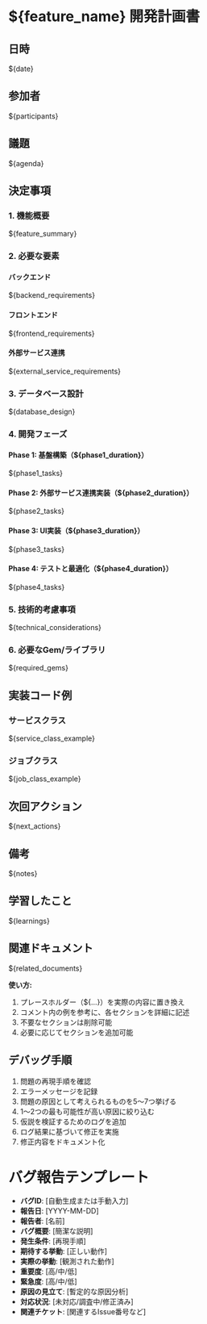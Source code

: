 # ${feature_name} 開発計画書

## 日時
${date}  <!-- 例: 2025/02/26 -->

## 参加者
${participants}  <!-- 例: - 開発チーム -->

## 議題
${agenda}  <!-- 例: ブックマークのAI概要生成機能の開発計画とロードマップの検討 -->

## 決定事項

### 1. 機能概要
${feature_summary}
<!-- 例:
- ブックマーク登録時にAIがURLの内容を解析
- サイトの概要を自動生成して提案
- ユーザーによる概要の編集と保存が可能
-->

### 2. 必要な要素

#### バックエンド
${backend_requirements}
<!-- 例:
- Bookmarkモデルの拡張（descriptionカラム追加）
- OpenAI API連携
- 非同期処理（Active Job + Sidekiq）
- エラーハンドリング
-->

#### フロントエンド
${frontend_requirements}
<!-- 例:
- 概要表示UI
- 編集インターフェース
- ローディング表示
- エラー表示
-->

#### 外部サービス連携
${external_service_requirements}
<!-- 例:
- OpenAI API（GPT-4）の利用
- プロンプト設計
- レート制限対応
-->

### 3. データベース設計
${database_design}
<!-- 例:
```ruby
class AddDescriptionToBookmarks < ActiveRecord::Migration[7.0]
  def change
    add_column :bookmarks, :description, :text
    add_column :bookmarks, :ai_processing_status, :string, default: 'pending'
    add_column :bookmarks, :ai_processed_at, :datetime
  end
end
```
-->

### 4. 開発フェーズ

#### Phase 1: 基盤構築（${phase1_duration}）
${phase1_tasks}
<!-- 例:
- [ ] Bookmarkモデルの拡張
- [ ] OpenAI API連携の基本設定
- [ ] Sidekiq設定
-->

#### Phase 2: 外部サービス連携実装（${phase2_duration}）
${phase2_tasks}
<!-- 例:
- [ ] AI概要生成ジョブの実装
- [ ] プロンプト設計と最適化
- [ ] エラーハンドリング
-->

#### Phase 3: UI実装（${phase3_duration}）
${phase3_tasks}
<!-- 例:
- [ ] ブックマークフォームの拡張
- [ ] 概要表示UI
- [ ] ローディング/エラー表示
-->

#### Phase 4: テストと最適化（${phase4_duration}）
${phase4_tasks}
<!-- 例:
- [ ] 機能テスト
- [ ] パフォーマンス最適化
- [ ] フィードバック対応
-->

### 5. 技術的考慮事項
${technical_considerations}
<!-- 例:
1. API使用コストの管理
2. レート制限への対応
3. API鍵の安全管理
4. ユーザーデータの取り扱い
5. 多数リクエストへの対応
-->

### 6. 必要なGem/ライブラリ
${required_gems}
<!-- 例:
- `ruby-openai`
- `sidekiq`
- `faraday`
- `nokogiri`
-->

## 実装コード例

### サービスクラス
${service_class_example}
<!-- 例:
```ruby
class AiSummaryService
  def self.generate_summary(url)
    # 実装例
  end
end
```
-->

### ジョブクラス
${job_class_example}
<!-- 例:
```ruby
class GenerateBookmarkSummaryJob < ApplicationJob
  # 実装例
end
```
-->

## 次回アクション
${next_actions}
<!-- 例:
- [ ] データベースマイグレーションの作成
- [ ] 外部API連携の基本実装
- [ ] バックグラウンドジョブの設定
- [ ] UI要素の設計
-->

## 備考
${notes}
<!-- 例:
- 段階的な実装を行い、各フェーズでテストを重視
- APIコスト管理の仕組みを検討
- ユーザーフィードバックを収集する仕組みを検討
-->

## 学習したこと
${learnings}
<!-- 例:
- OpenAI APIの使用方法
- Sidekiqによる非同期処理の実装
- APIレート制限への対処方法
-->

## 関連ドキュメント
${related_documents}
<!-- 例:
- [外部API公式ドキュメント](URL)
- [使用ライブラリのドキュメント](URL)
-->

**使い方:**
1. プレースホルダー（${...}）を実際の内容に置き換え
2. コメント内の例を参考に、各セクションを詳細に記述
3. 不要なセクションは削除可能
4. 必要に応じてセクションを追加可能





## デバッグ手順
1. 問題の再現手順を確認
2. エラーメッセージを記録
3. 問題の原因として考えられるものを5～7つ挙げる
4. 1～2つの最も可能性が高い原因に絞り込む
5. 仮説を検証するためのログを追加
6. ログ結果に基づいて修正を実施
7. 修正内容をドキュメント化 


# バグ報告テンプレート

- **バグID**: [自動生成または手動入力]
- **報告日**: [YYYY-MM-DD]
- **報告者**: [名前]
- **バグ概要**: [簡潔な説明]
- **発生条件**: [再現手順]
- **期待する挙動**: [正しい動作]
- **実際の挙動**: [観測された動作]
- **重要度**: [高/中/低]
- **緊急度**: [高/中/低]
- **原因の見立て**: [暫定的な原因分析]
- **対応状況**: [未対応/調査中/修正済み]
- **関連チケット**: [関連するIssue番号など]